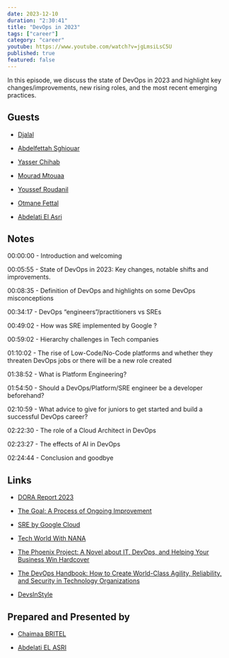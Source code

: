 ```yaml
---
date: 2023-12-10
duration: "2:30:41"
title: "DevOps in 2023"
tags: ["career"]
category: "career"
youtube: https://www.youtube.com/watch?v=jgLmsiLsC5U
published: true
featured: false
---
```


In this episode, we discuss the state of DevOps in 2023 and highlight key changes/improvements, new rising roles, and the most recent emerging practices. 


## Guests

- [Djalal](https://twitter.com/enlamp)

- [Abdelfettah Sghiouar](https://twitter.com/boredabdel)

- [Yasser Chihab](https://twitter.com/YasserChihab7)

- [Mourad Mtouaa](https://twitter.com/mouradxmt)

- [Youssef Roudanil](https://www.linkedin.com/in/youssef-roudani-810900107/l)

- [Otmane Fettal](https://twitter.com/ofettal)

- [Abdelati El Asri](https://twitter.com/kaizendae)


## Notes

00:00:00 - Introduction and welcoming

00:05:55 - State of DevOps in 2023: Key changes, notable shifts and improvements.

00:08:35 - Definition of DevOps and highlights on some DevOps misconceptions

00:34:17 - DevOps “engineers”/practitioners vs SREs

00:49:02 - How was SRE implemented by Google ?

00:59:02  - Hierarchy challenges in Tech companies

01:10:02  - The rise of Low-Code/No-Code platforms and whether they threaten DevOps jobs or there will be a new role created

01:38:52  - What is Platform Engineering?

01:54:50  -  Should a DevOps/Platform/SRE engineer be a developer beforehand? 

02:10:59  - What advice to give for juniors to get started and build a successful DevOps career?

02:22:30  - The role of a Cloud Architect in DevOps 

02:23:27  - The effects of AI in DevOps

02:24:44 - Conclusion and goodbye

## Links

- [DORA Report 2023](https://services.google.com/fh/files/misc/2023_final_report_sodr.pdf)

- [The Goal: A Process of Ongoing Improvement](https://www.amazon.com/Goal-Process-Ongoing-Improvement/dp/0884271951)

- [SRE by Google Cloud](https://sre.google/)

- [Tech World With NANA](https://www.youtube.com/@TechWorldwithNana/featured)

- [​The Phoenix Project: A Novel about IT, DevOps, and Helping Your Business Win Hardcover](https://www.amazon.com/Phoenix-Project-DevOps-Helping-Business/dp/0988262592)

- [The DevOps Handbook: How to Create World-Class Agility, Reliability, and Security in Technology Organizations](https://www.amazon.com/DevOps-Handbook-Second-World-Class-Organizations/dp/B09L56CT6N/ref=sr_1_1?adgrpid=89975599908&hvadid=585479289782&hvdev=c&hvlocphy=1009974&hvnetw=g&hvqmt=e&hvrand=10267686391480424409&hvtargid=kwd-298080548321&hydadcr=27991_14525483&keywords=the+devops+handbook&qid=1702429208&sr=8-1)

- [DevsInStyle](https://open.spotify.com/show/5G7yZTN1k0ylfouanYBMYI)



## Prepared and Presented by

- [Chaimaa BRITEL](https://twitter.com/ChaimaaBritel)

- [Abdelati EL ASRI](https://twitter.com/kaizendae)



